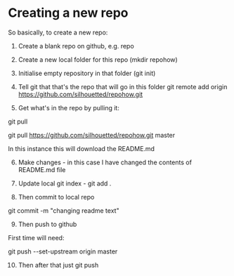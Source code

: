 Creating a new repo
==================

So basically, to create a new repo:

1. Create a blank repo on github, e.g. repo

2. Create a new local folder for this repo (mkdir repohow)

3. Initialise empty repository in that folder (git init)

4.  Tell git that that's the repo that will go in this folder
git remote add origin https://github.com/silhouetted/repohow.git

5. Get what's in the repo by pulling it:

git pull <source> <branch>

git pull https://github.com/silhouetted/repohow.git master

In this instance this will download the README.md

6. Make changes - in this case I have changed the contents of README.md file

7. Update local git index - git add .

8. Then commit to local repo 

git commit -m "changing readme text"

9. Then push to github

First time will need:

git push --set-upstream origin master

10. Then after that just git push
 


